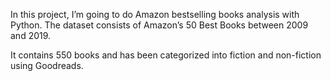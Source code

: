 In this project, I’m going to do Amazon bestselling books analysis with Python. The dataset consists of Amazon’s 50 Best Books between 2009 and 2019.

It contains 550 books and has been categorized into fiction and non-fiction using Goodreads.
